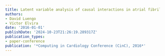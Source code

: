 ```yaml
---
title: Latent variable analysis of causal interactions in atrial fibrillation electrograms
authors:
- David Luengo
- Vı́ctor Elvira
date: '2016-01-01'
publishDate: '2024-10-23T21:26:19.289317Z'
publication_types:
- paper-conference
publication: '*Computing in Cardiology Conference (CinC), 2016*'
---
```

